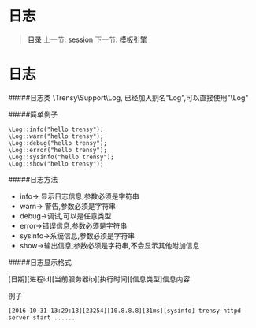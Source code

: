 #  日志

   > [目录](<README.md>)
   > 上一节: [session](2.9.md)
   > 下一节: [模板引擎](3.1.md)


   日志
========
#####日志类 \Trensy\Support\Log, 已经加入别名"Log",可以直接使用"\Log"

#####简单例子

```
\Log::info("hello trensy");
\Log::warn("hello trensy");
\Log::debug("hello trensy");
\Log::error("hello trensy");
\Log::sysinfo("hello trensy");
\Log::show("hello trensy");
```

#####日志方法

- info-> 显示日志信息,参数必须是字符串
- warn-> 警告,参数必须是字符串
- debug->调试,可以是任意类型
- error->错误信息,参数必须是字符串
- sysinfo->系统信息,参数必须是字符串
- show->输出信息,参数必须是字符串,不会显示其他附加信息

#####日志显示格式

[日期][进程id][当前服务器ip][执行时间][信息类型]信息内容

例子

```
[2016-10-31 13:29:18][23254][10.8.8.8][31ms][sysinfo] trensy-httpd server start ......
```

